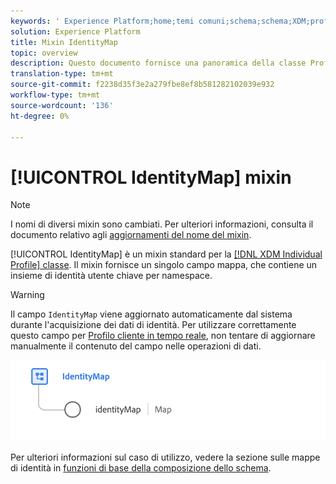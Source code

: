 ```yaml
---
keywords: ' Experience Platform;home;temi comuni;schema;schema;XDM;profilo singolo;campi;schemi;mappe identità;mappa identità;mappa identità;schema;mappa;mappa;schema;schema unione;unione'
solution: Experience Platform
title: Mixin IdentityMap
topic: overview
description: Questo documento fornisce una panoramica della classe Profilo singolo XDM.
translation-type: tm+mt
source-git-commit: f2238d35f3e2a279fbe8ef8b581282102039e932
workflow-type: tm+mt
source-wordcount: '136'
ht-degree: 0%

---
```



# [!UICONTROL IdentityMap] mixin

>[!NOTE]
>
>I nomi di diversi mixin sono cambiati. Per ulteriori informazioni, consulta il documento relativo agli [aggiornamenti del nome del mixin](../name-updates.md).

[!UICONTROL IdentityMap] è un mixin standard per la  [[!DNL XDM Individual Profile] classe](../../classes/individual-profile.md). Il mixin fornisce un singolo campo mappa, che contiene un insieme di identità utente chiave per namespace.

>[!WARNING]
>
>Il campo `IdentityMap` viene aggiornato automaticamente dal sistema durante l&#39;acquisizione dei dati di identità. Per utilizzare correttamente questo campo per [Profilo cliente in tempo reale](../../../profile/home.md), non tentare di aggiornare manualmente il contenuto del campo nelle operazioni di dati.

<img src="../../images/mixins/identitymap.png" width="600" /><br />

Per ulteriori informazioni sul caso di utilizzo, vedere la sezione sulle mappe di identità in [funzioni di base della composizione dello schema](../../schema/composition.md#identityMap).